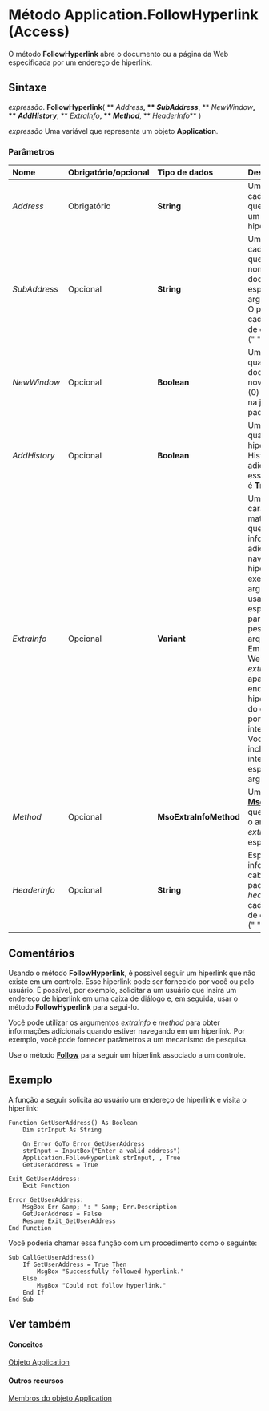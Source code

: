 
# Método Application.FollowHyperlink (Access)

O método  **FollowHyperlink** abre o documento ou a página da Web especificada por um endereço de hiperlink.


## Sintaxe

 _expressão_. **FollowHyperlink**( ** _Address_**, ** _SubAddress_**, ** _NewWindow_**, ** _AddHistory_**, ** _ExtraInfo_**, ** _Method_**, ** _HeaderInfo_** )

 _expressão_ Uma variável que representa um objeto **Application**.


### Parâmetros



|**Nome**|**Obrigatório/opcional**|**Tipo de dados**|**Descrição**|
|:-----|:-----|:-----|:-----|
| _Address_|Obrigatório|**String**|Uma expressão em cadeia de caracteres que é avaliada como um endereço de hiperlink válido.|
| _SubAddress_|Opcional|**String**|Uma expressão em cadeia de caracteres que avalia um local nomeado no documento especificado pelo argumento  _address_. O padrão é uma cadeia de caracteres de comprimento zero (" ").|
| _NewWindow_|Opcional|**Boolean**|Um valor  **Boolean** no qual **True** (?1) abre o documento em uma nova janela e **False** (0) abre o documento na janela atual. O padrão é **False**.|
| _AddHistory_|Opcional|**Boolean**|Um valor  **Boolean** no qual **True** adiciona o hiperlink à pasta Histórico e **False** não adiciona o hiperlink à essa pasta. O padrão é **True**.|
| _ExtraInfo_|Opcional|**Variant**|Uma cadeia de caracteres ou uma matriz de dados  **Byte** que especifica informações adicionais para navegar em um hiperlink. Por exemplo, esse argumento pode ser usado para especificar um parâmetro de pesquisa para um arquivo .ASP ou .IDC. Em seu navegador da Web, o argumento _extrainfo_ pode aparecer depois do endereço do hiperlink, separado do endereço por um ponto de interrogação (?). Você não precisa incluir o ponto de interrogação quando especificar o argumento _extrainfo_.|
| _Method_|Opcional|**MsoExtraInfoMethod**|Uma constante  **[MsoExtraInfoMethod](http://msdn.microsoft.com/library/eb8edb9c-2a9a-62b5-f592-e40a2325a555%28Office.15%29.aspx)** que especifica como o argumento _extrainfo_ é especificado.|
| _HeaderInfo_|Opcional|**String**|Especifica informações de cabeçalho. Por padrão o argumento  _headerinfo_ é uma cadeia de caracteres de comprimento zero (" ").|

## Comentários

Usando o método  **FollowHyperlink**, é possível seguir um hiperlink que não existe em um controle. Esse hiperlink pode ser fornecido por você ou pelo usuário. É possível, por exemplo, solicitar a um usuário que insira um endereço de hiperlink em uma caixa de diálogo e, em seguida, usar o método **FollowHyperlink** para segui-lo.

Você pode utilizar os argumentos  _extrainfo_ e _method_ para obter informações adicionais quando estiver navegando em um hiperlink. Por exemplo, você pode fornecer parâmetros a um mecanismo de pesquisa.

Use o método  **[Follow](842f546c-b629-fd47-e8d0-d73d3ee7f3cd.md)** para seguir um hiperlink associado a um controle.


## Exemplo

A função a seguir solicita ao usuário um endereço de hiperlink e visita o hiperlink:


```
Function GetUserAddress() As Boolean 
    Dim strInput As String 
 
    On Error GoTo Error_GetUserAddress 
    strInput = InputBox("Enter a valid address") 
    Application.FollowHyperlink strInput, , True 
    GetUserAddress = True 
 
Exit_GetUserAddress: 
    Exit Function 
 
Error_GetUserAddress: 
    MsgBox Err &amp; ": " &amp; Err.Description 
    GetUserAddress = False 
    Resume Exit_GetUserAddress 
End Function
```

Você poderia chamar essa função com um procedimento como o seguinte:




```
Sub CallGetUserAddress() 
    If GetUserAddress = True Then 
        MsgBox "Successfully followed hyperlink." 
    Else 
        MsgBox "Could not follow hyperlink." 
    End If 
End Sub
```


## Ver também


#### Conceitos


[Objeto Application](aefb0713-97e6-e2c7-e530-8fd2e1316a55.md)
#### Outros recursos


[Membros do objeto Application](3ab5276c-d52a-72a9-244c-ec92ead48811.md)
